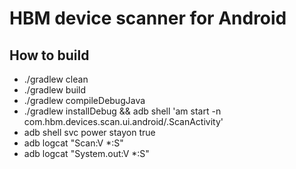 # HBM device scanner for Android
## How to build
* ./gradlew clean
* ./gradlew build
* ./gradlew compileDebugJava
* ./gradlew installDebug &amp;&amp; adb shell 'am start -n com.hbm.devices.scan.ui.android/.ScanActivity'
* adb shell svc power stayon true
* adb logcat "Scan:V *:S"
* adb logcat "System.out:V *:S"

